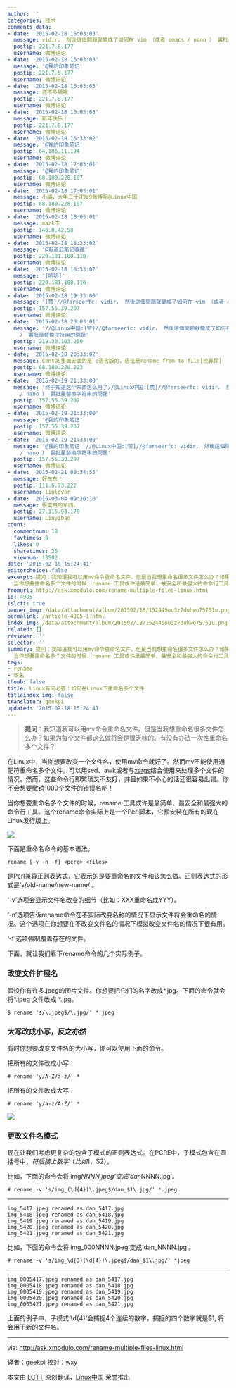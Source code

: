```yaml
---
author: ''
categories: 技术
comments_data:
- date: '2015-02-18 16:03:03'
  message: vidir， 然後這個問題就變成了如何在 vim （或者 emacs / nano ） 裏批量替換字符串的問題
  postip: 221.7.8.177
  username: 微博评论
- date: '2015-02-18 16:03:03'
  message: '@我的印象笔记'
  postip: 221.7.8.177
  username: 微博评论
- date: '2015-02-18 16:03:03'
  message: 还不多错哦
  postip: 221.7.8.177
  username: 微博评论
- date: '2015-02-18 16:03:03'
  message: 新年快乐！
  postip: 221.7.8.177
  username: 微博评论
- date: '2015-02-18 16:33:02'
  message: '@我的印象笔记'
  postip: 64.186.11.194
  username: 微博评论
- date: '2015-02-18 17:03:01'
  message: '@我的印象笔记'
  postip: 68.180.228.107
  username: 微博评论
- date: '2015-02-18 17:03:01'
  message: 小编，大年三十还发9微博呢@Linux中国
  postip: 68.180.228.107
  username: 微博评论
- date: '2015-02-18 18:03:01'
  message: mark下
  postip: 146.0.42.58
  username: 微博评论
- date: '2015-02-18 18:33:02'
  message: '@有道云笔记收藏'
  postip: 220.181.108.110
  username: 微博评论
- date: '2015-02-18 18:33:02'
  message: '[哈哈]'
  postip: 220.181.108.110
  username: 微博评论
- date: '2015-02-18 19:33:00'
  message: '[赞]//@farseerfc: vidir， 然後這個問題就變成了如何在 vim （或者 emacs / nano ） 裏批量替換字符串的問題'
  postip: 157.55.39.207
  username: 微博评论
- date: '2015-02-18 20:03:01'
  message: '//@Linux中国:[赞]//@farseerfc: vidir， 然後這個問題就變成了如何在 vim （或者 emacs / nano
    ） 裏批量替換字符串的問題'
  postip: 218.30.103.250
  username: 微博评论
- date: '2015-02-18 20:33:02'
  message: CentOS里面安装的是 c语言版的，语法是rename from to file[挖鼻屎]
  postip: 68.180.228.223
  username: 微博评论
- date: '2015-02-19 21:33:00'
  message: '终于知道这个东西怎么用了//@Linux中国:[赞]//@farseerfc: vidir， 然後這個問題就變成了如何在 vim （或者 emacs
    / nano ） 裏批量替換字符串的問題'
  postip: 157.55.39.207
  username: 微博评论
- date: '2015-02-19 21:33:00'
  message: '@我的印象笔记'
  postip: 157.55.39.207
  username: 微博评论
- date: '2015-02-19 21:33:00'
  message: '@我的印象笔记  //@Linux中国:[赞]//@farseerfc: vidir， 然後這個問題就變成了如何在 vim （或者 emacs
    / nano ） 裏批量替換字符串的問題'
  postip: 157.55.39.207
  username: 微博评论
- date: '2015-02-21 08:34:55'
  message: 好东东！
  postip: 111.6.73.222
  username: linlover
- date: '2015-03-04 09:26:10'
  message: 很实用的东西。
  postip: 27.115.93.170
  username: Liuyibao
count:
  commentnum: 18
  favtimes: 8
  likes: 0
  sharetimes: 26
  viewnum: 13502
date: '2015-02-18 15:24:41'
editorchoice: false
excerpt: 提问：我知道我可以用mv命令重命名文件。但是当我想重命名很多文件怎么办？如果为每个文件都这么做将会是很乏味的。有没有办法一次性重命名多个文件？  在Linux中，当你想要改变一个文件名，使用mv命令就好了。然而mv不能使用通配符重命名多个文件。可以用sed、awk或者与xargs结合使用来处理多个文件的情况。然而，这些命令行即繁琐又不友好，并且如果不小心的话还很容易出错。你不会想要撤销1000个文件的错误名吧！
  当你想要重命名多个文件的时候，rename 工具或许是最简单、最安全和最强大的命令行工具。这个rename命令实际上是一个Perl
fromurl: http://ask.xmodulo.com/rename-multiple-files-linux.html
id: 4905
islctt: true
banner_img: /data/attachment/album/201502/18/152445ou3z7duhwo75751u.png
permalink: /article-4905-1.html
index_img: /data/attachment/album/201502/18/152445ou3z7duhwo75751u.png.thumb.jpg
related: []
reviewer: ''
selector: ''
summary: 提问：我知道我可以用mv命令重命名文件。但是当我想重命名很多文件怎么办？如果为每个文件都这么做将会是很乏味的。有没有办法一次性重命名多个文件？  在Linux中，当你想要改变一个文件名，使用mv命令就好了。然而mv不能使用通配符重命名多个文件。可以用sed、awk或者与xargs结合使用来处理多个文件的情况。然而，这些命令行即繁琐又不友好，并且如果不小心的话还很容易出错。你不会想要撤销1000个文件的错误名吧！
  当你想要重命名多个文件的时候，rename 工具或许是最简单、最安全和最强大的命令行工具。这个rename命令实际上是一个Perl
tags:
- rename
- 改名
thumb: false
title: Linux有问必答：如何在Linux下重命名多个文件
titleindex_img: false
translator: geekpi
updated: '2015-02-18 15:24:41'
---
```



> 
> **提问**：我知道我可以用mv命令重命名文件。但是当我想重命名很多文件怎么办？如果为每个文件都这么做将会是很乏味的。有没有办法一次性重命名多个文件？
> 
> 
> 


在Linux中，当你想要改变一个文件名，使用mv命令就好了。然而mv不能使用通配符重命名多个文件。可以用sed、awk或者与[xargs](http://xmodulo.com/xargs-command-linux.html)结合使用来处理多个文件的情况。然而，这些命令行即繁琐又不友好，并且如果不小心的话还很容易出错。你不会想要撤销1000个文件的错误名吧！


当你想要重命名多个文件的时候，rename 工具或许是最简单、最安全和最强大的命令行工具。这个rename命令实际上是一个Perl脚本，它预安装在所有的现在Linux发行版上。


![](/data/attachment/album/201502/18/152445ou3z7duhwo75751u.png)


下面是重命名命令的基本语法。



```
rename [-v -n -f] <pcre> <files>

```

<pcre> 是Perl兼容正则表达式，它表示的是要重命名的文件和该怎么做。正则表达式的形式是‘s/old-name/new-name/’。


‘-v’选项会显示文件名改变的细节（比如：XXX重命名成YYY）。


‘-n’选项告诉rename命令在不实际改变名称的情况下显示文件将会重命名的情况。这个选项在你想要在不改变文件名的情况下模拟改变文件名的情况下很有用。


‘-f’选项强制覆盖存在的文件。


下面，就让我们看下rename命令的几个实际例子。


### 改变文件扩展名


假设你有许多.jpeg的图片文件。你想要把它们的名字改成*.jpg。下面的命令就会将*.jpeg 文件改成 \*.jpg。



```
$ rename 's/\.jpeg$/\.jpg/' *.jpeg 

```

### 大写改成小写，反之亦然


有时你想要改变文件名的大小写，你可以使用下面的命令。


把所有的文件改成小写：



```
# rename 'y/A-Z/a-z/' *

```

把所有的文件改成大写：



```
# rename 'y/a-z/A-Z/' * 

```

![](/data/attachment/album/201502/18/152449qgyweeip0nmy0ntb.jpg)


### 更改文件名模式


现在让我们考虑更复杂的包含子模式的正则表达式。在PCRE中，子模式包含在圆括号中，$符后接上数字（比如$1，$2）。


比如，下面的命令会将‘img*NNNN.jpeg’变成‘dan*NNNN.jpg’。



```
# rename -v 's/img_(\d{4})\.jpeg$/dan_$1\.jpg/' *.jpeg

```



---



```
img_5417.jpeg renamed as dan_5417.jpg
img_5418.jpeg renamed as dan_5418.jpg
img_5419.jpeg renamed as dan_5419.jpg
img_5420.jpeg renamed as dan_5420.jpg
img_5421.jpeg renamed as dan_5421.jpg

```

比如，下面的命令会将‘img\_000NNNN.jpeg’变成‘dan\_NNNN.jpg’。



```
# rename -v 's/img_\d{3}(\d{4})\.jpeg$/dan_$1\.jpg/' *jpeg

```



---



```
img_0005417.jpeg renamed as dan_5417.jpg
img_0005418.jpeg renamed as dan_5418.jpg
img_0005419.jpeg renamed as dan_5419.jpg
img_0005420.jpeg renamed as dan_5420.jpg
img_0005421.jpeg renamed as dan_5421.jpg

```

上面的例子中，子模式‘\d{4}’会捕捉4个连续的数字，捕捉的四个数字就是$1, 将会用于新的文件名。




---


via: <http://ask.xmodulo.com/rename-multiple-files-linux.html>


译者：[geekpi](https://github.com/geekpi) 校对：[wxy](https://github.com/wxy)


本文由 [LCTT](https://github.com/LCTT/TranslateProject) 原创翻译，[Linux中国](http://linux.cn/) 荣誉推出